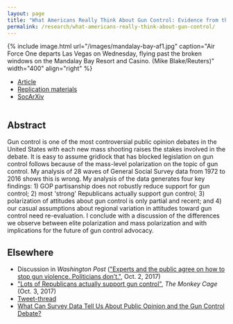 ```yaml
---
layout: page
title: "What Americans Really Think About Gun Control: Evidence from the General Social Survey, 1972-2016"
permalink: /research/what-americans-really-think-about-gun-control/
---
```


{% include image.html url="/images/mandalay-bay-af1.jpg" caption="Air Force One departs Las Vegas on Wednesday, flying past the broken windows on the Mandalay Bay Resort and Casino. (Mike Blake/Reuters)" width="400" align="right" %}

<!--## Article and Supporting Materials  --> 

- [Article](https://github.com/svmiller/gss-guns-manuscript/blob/master/gss-guns.pdf)
- [Replication materials](https://github.com/svmiller/gss-guns-manuscript)
- [SocArXiv](http://doi.org/10.17605/OSF.IO/AUZBC)

<hr style="clear:both;visibility: hidden;" />  

## Abstract

Gun control is one of the most controversial public opinion debates in the United States with each new mass shooting raises the stakes involved in the debate. It is easy to assume gridlock that has blocked legislation on gun control follows because of the mass-level polarization on the topic of gun control. My analysis of 28 waves of General Social Survey data from 1972 to 2016 shows this is wrong. My analysis of the data generates four key findings: 1) GOP partisanship does not robustly reduce support for gun control; 2) most 'strong' Republicans actually support gun control; 3) polarization of attitudes about gun control is only partial and recent; and 4) our casual assumptions about regional variation in attitudes toward gun control need re-evaluation. I conclude with a discussion of the differences we observe between elite polarization and mass polarization and with implications for the future of gun control advocacy.

## Elsewhere

- Discussion in *Washington Post* (["Experts and the public agree on how to stop gun violence. Politicians don’t."](https://www.washingtonpost.com/news/wonk/wp/2017/10/02/experts-and-the-public-agree-on-how-to-stop-gun-violence-politicians-dont/?utm_term=.b5817be56247), Oct. 2, 2017)
- ["Lots of Republicans actually support gun control"](https://www.washingtonpost.com/news/monkey-cage/wp/2017/10/03/lots-of-republicans-actually-support-gun-control/?utm_term=.cfdbab0be7b6), *The Monkey Cage* (Oct. 3, 2017)
- [Tweet-thread](https://twitter.com/stevenvmiller/status/914815853551644672)
- [What Can Survey Data Tell Us About Public Opinion and the Gun Control Debate?](http://svmiller.com/blog/2015/12/gun-control-public-opinion-1972-2014/)